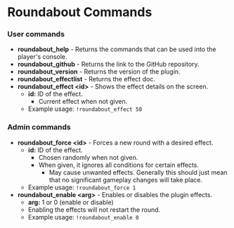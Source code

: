 # Roundabout Commands
### User commands
* **roundabout_help** - Returns the commands that can be used into the player's console.<br>
* **roundabout_github** - Returns the link to the GitHub repository.<br>
* **roundabout_version** - Returns the version of the plugin.<br>
* **roundabout_effectlist** - Returns the effect doc.<br>
* **roundabout_effect \<id\>** - Shows the effect details on the screen.<br>
     -  **id:** ID of the effect.<br>
          - Current effect when not given.
     -  Example usage: `!roundabout_effect 50`<br>

### Admin commands
* **roundabout_force \<id\>** - Forces a new round with a desired effect.<br>
     -  **id:** ID of the effect.<br>
          - Chosen randomly when not given.
          - When given, it ignores all conditions for certain effects.
               - May cause unwanted effects. Generally this should just mean that no significant gameplay changes will take place.
     -  Example usage: `!roundabout_force 1`<br>
* **roundabout_enable \<arg\>** - Enables or disables the plugin effects.<br>
     -  **arg:** 1 or 0 (enable or disable) <br>
     -  Enabling the effects will not restart the round.
     -  Example usage: `!roundabout_enable 0`